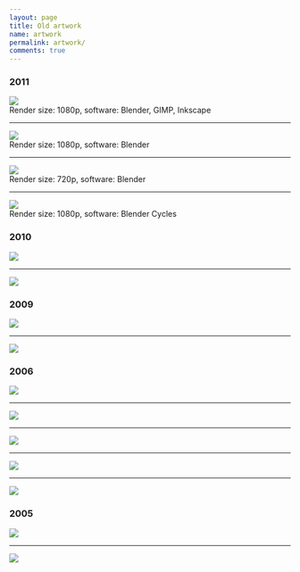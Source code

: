 ```yaml
---
layout: page
title: Old artwork
name: artwork
permalink: artwork/
comments: true
---
```


### 2011
<div class="row text-center"><img src="/images/artwork/cry_havok.png" class="margined20"/></div>
Render size: 1080p, software: Blender, GIMP, Inkscape
<hr>
<div class="row text-center"><img src="/images/artwork/earth.png" class="margined20"/></div>
Render size: 1080p, software: Blender
<hr>
<div class="row text-center"><img src="/images/artwork/globus.png" class="margined20"/></div>
Render size: 720p, software: Blender
<hr>
<div class="row text-center"><img src="/images/artwork/bolts.png" class="margined20"/></div>
Render size: 1080p, software: Blender Cycles

### 2010
<div class="row text-center"><img src="/images/artwork/green_light.png" class="margined20"/></div>
<hr>
<div class="row text-center"><img src="/images/artwork/fan.png" class="margined20"/></div>

### 2009
<div class="row text-center"><img src="/images/artwork/desk.jpg" class="margined20"/></div>
<hr>
<div class="row text-center"><img src="/images/artwork/cloud.png" class="margined20"/></div>

### 2006
<div class="row text-center"><img src="/images/artwork/spheres.jpg" class="margined20"/></div>
<hr>
<div class="row text-center"><img src="/images/artwork/attic.jpg" class="margined20"/></div>
<hr>
<div class="row text-center"><img src="/images/artwork/bedroom.jpg" class="margined20"/></div>
<hr>
<div class="row text-center"><img src="/images/artwork/warhead.jpg" class="margined20"/></div>
<hr>
<div class="row text-center"><img src="/images/artwork/freeman.jpg" class="margined20"/></div>

### 2005
<div class="row text-center"><img src="/images/artwork/fan.jpg" class="margined20"/></div>
<hr>
<div class="row text-center"><img src="/images/artwork/tank.jpg" class="margined20"/></div>

